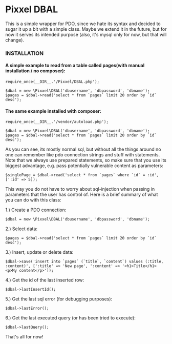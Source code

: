 # Pixxel DBAL

This is a simple wrapper for PDO, since we hate its syntax and decided to sugar it up a bit with a simple class.
Maybe we extend it in the future, but for now it serves its intended purpose (also, it's mysql only for now, but that will change).

### INSTALLATION
#### A simple example to read from a table called pages(with manual installation / no composer):

    require_once(__DIR__.'/Pixxel/DBAL.php');
  
    $dbal = new \Pixxel\DBAL('dbusername', 'dbpassword', 'dbname');
    $pages = $dbal->read('select * from `pages` limit 20 order by `id` desc');
  
#### The same example installed with composer:

    require_once(__DIR__.'/vendor/autoload.php');
    
    $dbal = new \Pixxel\DBAL('dbusername', 'dbpassword', 'dbname');
    $pages = $dbal->read('select * from `pages` limit 20 order by `id` desc');

As you can see, its mostly normal sql, but without all the things around no one can remember like pdo connection strings and stuff with statements.
Note that we always use prepared statements, so make sure that you use its biggest advantage, e.g. pass potentially vulnerable content as parameters:

    $singlePage = $dbal->read('select * from `pages` where `id` = :id', [':id' => 5]);
    
This way you do not have to worry about sql-injection when passing in parameters that the user has control of.
Here is a brief summary of what you can do with this class:

1.) Create a PDO connection:

    $dbal = new \Pixxel\DBAL('dbusername', 'dbpassword', 'dbname');
    
2.) Select data:

    $pages = $dbal->read('select * from `pages` limit 20 order by `id` desc');
    
3.) Insert, update or delete data:

    $dbal->save('insert into `pages` (`title`, `content`) values (:title, :content)', [':title' => 'New page', ':content' => '<h1>Title</h1><p>My content</p>']);
    
4.) Get the id of the last inserted row:

    $dbal->lastInsertId();
    
5.) Get the last sql error (for debugging purposes):

    $dbal->lastError();
    
6.) Get the last executed query (or has been tried to execute):

    $dbal->lastQuery();
    
That's all for now!
